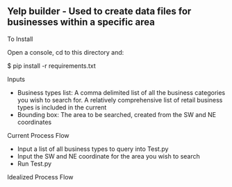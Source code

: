 Yelp builder - Used to create data files for businesses within a specific area
------------------------

To Install

Open a console, cd to this directory and:

$ pip install -r requirements.txt


Inputs

- Business types list: A comma delimited list of all the business categories you wish to search for. A relatively comprehensive list of retail business types is
included in the current
- Bounding box: The area to be searched, created from the SW and NE coordinates


Current Process Flow

- Input a list of all business types to query into Test.py
- Input the SW and NE coordinate for the area you wish to search
- Run Test.py


Idealized Process Flow
